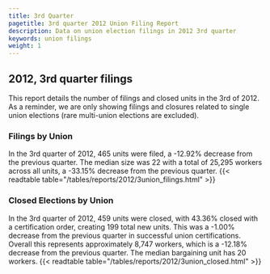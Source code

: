 ```yaml
---
title: 3rd Quarter 
pagetitle: 3rd quarter 2012 Union Filing Report
description: Data on union election filings in 2012 3rd quarter 
keywords: union filings
weight: 1
---
```


## 2012, 3rd quarter filings

This report details the number of filings and closed units in the 3rd of 2012. As a reminder, we are only showing filings and closures related to single union elections (rare multi-union elections are excluded).

### Filings by Union
In the 3rd quarter of 2012, 465 units were filed, a -12.92% decrease from the previous quarter. The median size was 22 with a total of 25,295 workers across all units, a -33.15% decrease from the previous quarter.
{{< readtable table="/tables/reports/2012/3union_filings.html" >}}

### Closed Elections by Union
In the 3rd quarter of 2012, 459 units were closed, with 43.36% closed with a certification order, creating 199 total new units. This was a -1.00% decrease from the previous quarter in successful union certifications. Overall this represents approximately 8,747 workers, which is a -12.18% decrease from the previous quarter. The median bargaining unit has 20 workers.
{{< readtable table="/tables/reports/2012/3union_closed.html" >}}
